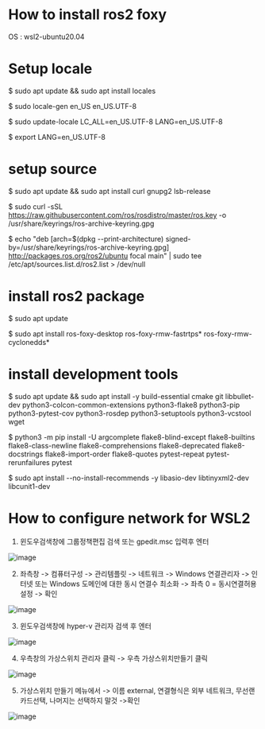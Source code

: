 # How to install ros2 foxy

OS : wsl2-ubuntu20.04

# Setup locale

$ sudo apt update && sudo apt install locales

$ sudo locale-gen en_US en_US.UTF-8

$ sudo update-locale LC_ALL=en_US.UTF-8 LANG=en_US.UTF-8

$ export LANG=en_US.UTF-8

# setup source

$ sudo apt update && sudo apt install curl gnupg2 lsb-release

$ sudo curl -sSL https://raw.githubusercontent.com/ros/rosdistro/master/ros.key -o /usr/share/keyrings/ros-archive-keyring.gpg

$ echo "deb [arch=$(dpkg --print-architecture) signed-by=/usr/share/keyrings/ros-archive-keyring.gpg] http://packages.ros.org/ros2/ubuntu focal main" | sudo tee /etc/apt/sources.list.d/ros2.list > /dev/null

# install ros2 package

$ sudo apt update

$ sudo apt install ros-foxy-desktop ros-foxy-rmw-fastrtps* ros-foxy-rmw-cyclonedds*
 
# install development tools

$ sudo apt update && sudo apt install -y build-essential cmake git libbullet-dev python3-colcon-common-extensions python3-flake8  python3-pip python3-pytest-cov python3-rosdep python3-setuptools python3-vcstool wget

$ python3 -m pip install -U argcomplete flake8-blind-except flake8-builtins flake8-class-newline flake8-comprehensions flake8-deprecated flake8-docstrings flake8-import-order flake8-quotes pytest-repeat pytest-rerunfailures pytest

$ sudo apt install --no-install-recommends -y libasio-dev libtinyxml2-dev libcunit1-dev


# How to configure network for WSL2
1. 윈도우검색창에 그룹정책편집 검색 또는 gpedit.msc 입력후 엔터

![image](https://github.com/user-attachments/assets/c7f1d5c6-77e4-46f4-b082-926672a985be)

2. 좌측창 -> 컴퓨터구성 -> 관리템플릿 -> 네트워크 -> Windows 연결관리자 -> 인터넷 또는 Windows 도메인에 대한 동시 연결수 최소화 -> 좌측 0 = 동시연결허용 설정 -> 확인

![image](https://github.com/user-attachments/assets/d58a6961-d2fb-4e98-accf-e1dfc3dd0aa5)

3. 윈도우검색창에 hyper-v 관리자 검색 후 엔터

![image](https://github.com/user-attachments/assets/fab0310a-f988-4904-8adf-fc8c2ac67cc5)

4. 우측창의 가상스위치 관리자 클릭 -> 우측 가상스위치만들기 클릭

![image](https://github.com/user-attachments/assets/34540f5f-4f7b-4b19-8abc-13bf45af9ee2)

5. 가상스위치 만들기 메뉴에서 -> 이름 external, 연결형식은 외부 네트워크, 무선랜카드선택, 나머지는 선택하지 말것 ->확인

![image](https://github.com/user-attachments/assets/838af903-03d3-49e9-9e54-7b42a6e024df)
